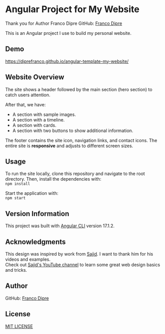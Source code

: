 Angular Project for My Website
============
Thank you for Author Franco Dipre 
GitHub: [Franco Dipre](https://github.com/diprefranco/)

This is an Angular project I use to build my personal website.
## Demo
https://diprefranco.github.io/angular-template-my-website/

## Website Overview
The site shows a header followed by the main section (hero section) to catch users attention.

After that, we have:
- A section with sample images.
- A section with a timeline.
- A section with cards.
- A section with two buttons to show additional information.

The footer contains the site icon, navigation links, and contact icons. The entire site is **responsive** and adjusts to different screen sizes.

## Usage
To run the site locally, clone this repository and navigate to the root directory. Then, install the dependencies with:<br />
`npm install`

Start the application with:<br />
`npm start`

## Version Information
This project was built with [Angular CLI](https://github.com/angular/angular-cli) version 17.1.2.

## Acknowledgments
This design was inspired by work from [Sajid](https://www.iamsajid.com/). I want to thank him for his videos and examples.<br />
Check out [Sajid's YouTube channel](https://www.youtube.com/@whosajid) to learn some great web design basics and tricks.

## Author
GitHub: [Franco Dipre](https://github.com/diprefranco/)

## License
[MIT LICENSE](LICENSE)
